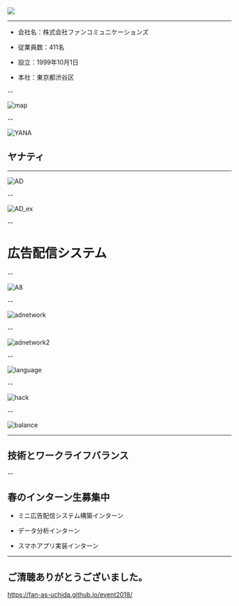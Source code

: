 
<img src="./images/fan_high2.png">

---

- 会社名：株式会社ファンコミュニケーションズ

- 従業員数：411名

- 設立：1999年10月1日

- 本社：東京都渋谷区

--

![map](./images/map.png)

--

![YANA](./images/yanat.jpg)
## ヤナティ

---

![AD](./images/phonead.png)

--

![AD_ex](./images/phonead_ex.png)

--

# 広告配信システム

--

![A8](./images/A8.png)

--

![adnetwork](./images/logo2.png)

--

![adnetwork2](./images/cpc-img1-pc2.png)

--

![language](./images/lang2.png)

--

![hack](./images/hack.PNG)

--

![balance](./images/balance.png)

---

## 技術とワークライフバランス

--

## 春のインターン生募集中


- ミニ広告配信システム構築インターン

- データ分析インターン

- スマホアプリ実装インターン

---

## ご清聴ありがとうございました。

https://fan-as-uchida.github.io/event2018/
